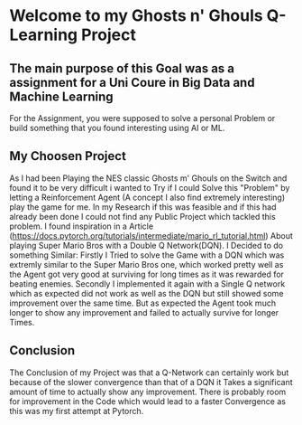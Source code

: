 # Welcome to my Ghosts n' Ghouls Q- Learning Project

## The main purpose of this Goal was as a assignment for a Uni Coure in Big Data and Machine Learning
For the Assignment, you were supposed to solve a personal Problem or build something that you found interesting using AI or ML.

## My Choosen Project
As I had been Playing the NES classic Ghosts m' Ghouls on the Switch and found it to be very difficult i wanted to Try if I could Solve this "Problem" by letting a Reinforcement Agent (A concept I also find extremely interesting) play the game for me. In my Research if this was feasible and if this had already been done I could not find any Public Project which tackled this problem. I found inspiration in a Article (https://docs.pytorch.org/tutorials/intermediate/mario_rl_tutorial.html) About playing Super Mario Bros with a Double Q Network(DQN). I Decided to do something Similar:
Firstly I Tried to solve the Game with a DQN which was extremly similar to the Super Mario Bros one, which worked pretty well as the Agent got very good at surviving for long times as it was rewarded for beating enemies.
Secondly I implemented it again with a Single Q network which as expected did not work as well as the DQN but still showed some improvement over the same time. But as expected the Agent took much longer to show any improvement and failed to actually survive for longer Times.

## Conclusion
The Conclusion of my Project was that a Q-Network can certainly work but because of the slower convergence than that of a DQN it Takes a significant amount of time to actually show any improvement. There is probably room for improvement in the Code which would lead to a faster Convergence as this was my first attempt at Pytorch.
